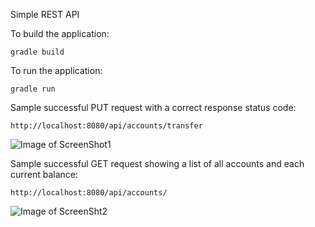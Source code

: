 Simple REST API


To build the application:
```
gradle build
```

To run the application:
```
gradle run
```



Sample successful PUT request with a correct response status code:
```
http://localhost:8080/api/accounts/transfer
```

![Image of ScreenShot1](https://user-images.githubusercontent.com/52873210/64944455-366bcc00-d823-11e9-940c-5036782fdc1e.png)




Sample successful GET request showing a list of all accounts and each current balance:
```
http://localhost:8080/api/accounts/
```

![Image of ScreenSht2](https://user-images.githubusercontent.com/52873210/64944484-484d6f00-d823-11e9-8384-fb6bde1ed43c.png)
